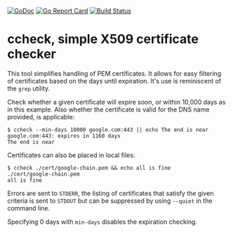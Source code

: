 [![GoDoc](https://godoc.org/github.com/nerdlem/tlsa?status.svg)](https://godoc.org/github.com/nerdlem/ccheck)
[![Go Report Card](https://goreportcard.com/badge/github.com/nerdlem/ccheck)](https://goreportcard.com/report/github.com/nerdlem/ccheck)
[![Build Status](https://travis-ci.org/nerdlem/ccheck.svg?branch=master)](https://travis-ci.org/nerdlem/ccheck)

# ccheck, simple X509 certificate checker

This tool simplifies handling of PEM certificates. It allows for easy filtering of certificates based on the days until expiration. It's use is reminiscent of the `grep` utility.

Check whether a given certificate will expire _soon_, or within 10,000 days as in this example. Also whether the certificate is valid for the DNS name provided, is applicable:

```
$ ccheck --min-days 10000 google.com:443 || echo The end is near
google.com:443: expires in 1160 days
The end is near
```

Certificates can also be placed in local files:

```
$ ccheck ./cert/google-chain.pem && echo all is fine
./cert/google-chain.pem
all is fine
```

Errors are sent to `STDERR`, the listing of certificates that satisfy the given criteria is sent to `STDOUT` but can be suppressed by using `--quiet` in the command line.

Specifying 0 days with `min-days` disables the expiration checking.
